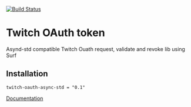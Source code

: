 [![Build Status](https://travis-ci.org/nerothos/twitch-oauth-async-std.svg?branch=master)](https://travis-ci.org/nerothos/twitch-oauth-async-std)

Twitch OAuth token
===

Asynd-std compatible Twitch Ouath request, validate and revoke lib using Surf

Installation
---

```
twitch-oauth-async-std = "0.1"
```

[Documentation](https://docs.rs/twitch-oauth-async-std/)
